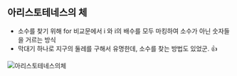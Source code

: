 ## 아리스토테네스의 체
* 소수를 찾기 위해 for 비교문에서 i 와 i의 배수를 모두 마킹하여 소수가 아닌 숫자들을 거르는 방식
* 막대기 하나로 지구의 둘레를 구해서 유명한데, 소수를 찾는 방법도 있었군. 👍

![아리스토테네스의체](https://img1.daumcdn.net/thumb/R1280x0/?scode=mtistory2&fname=https%3A%2F%2Fblog.kakaocdn.net%2Fdn%2Fl8ohc%2FbtqDec338Uy%2F1GZPUekGWLDGdKgpUTnDoK%2Fimg.gif)

